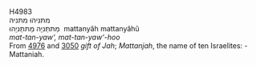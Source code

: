 <body>
  <p>H4983<br>  מתּניהוּ    מתּניה  <br> מַתּתַּּניָה  מַתּתַּּניָהוּ  ‎  mattanyâh  mattanyâhû  <br><i>mat-tan-yaw‘,</i> <i>mat-tan-yaw‘-hoo </i><br>From <a href="h4976.htm">4976</a> and <a href="h3050.htm">3050</a>  <i>gift</i> <i>of</i> <i>Jah</i>; <i>Mattanjah</i>, the name of ten Israelites: - Mattaniah.<br></p>
 </body>